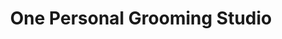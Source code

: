 ---
title: "One Personal Grooming Studio"
url: /new-london/one-personal-grooming-studio/
shop: hairdresser
---